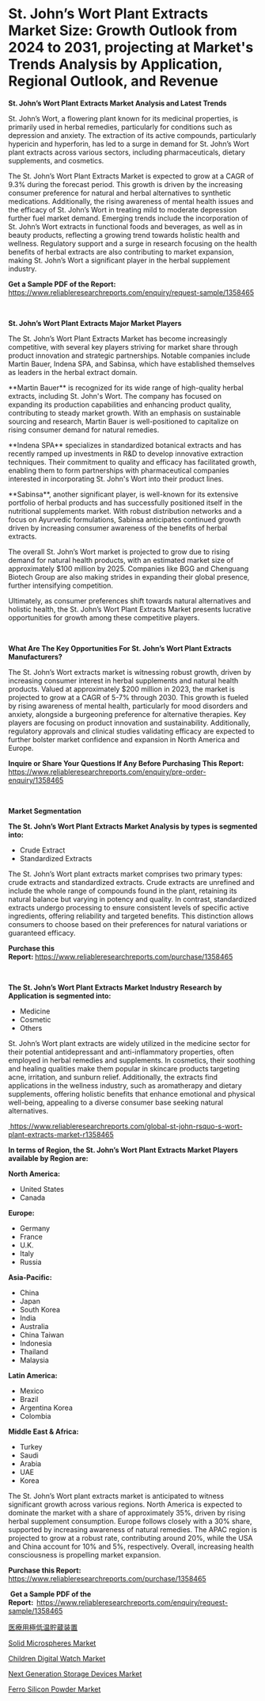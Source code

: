 <p><h1>St. John’s Wort Plant Extracts Market Size: Growth Outlook from 2024 to 2031, projecting at Market's Trends Analysis by Application, Regional Outlook, and Revenue</h1></p><p><strong>St. John’s Wort Plant Extracts Market Analysis and Latest Trends</strong></p>
<p><p>St. John’s Wort, a flowering plant known for its medicinal properties, is primarily used in herbal remedies, particularly for conditions such as depression and anxiety. The extraction of its active compounds, particularly hypericin and hyperforin, has led to a surge in demand for St. John’s Wort plant extracts across various sectors, including pharmaceuticals, dietary supplements, and cosmetics. </p><p>The St. John’s Wort Plant Extracts Market is expected to grow at a CAGR of 9.3% during the forecast period. This growth is driven by the increasing consumer preference for natural and herbal alternatives to synthetic medications. Additionally, the rising awareness of mental health issues and the efficacy of St. John’s Wort in treating mild to moderate depression further fuel market demand. Emerging trends include the incorporation of St. John’s Wort extracts in functional foods and beverages, as well as in beauty products, reflecting a growing trend towards holistic health and wellness. Regulatory support and a surge in research focusing on the health benefits of herbal extracts are also contributing to market expansion, making St. John’s Wort a significant player in the herbal supplement industry.</p></p>
<p><strong>Get a Sample PDF of the Report:&nbsp;</strong> <a href="https://www.reliableresearchreports.com/enquiry/request-sample/1358465">https://www.reliableresearchreports.com/enquiry/request-sample/1358465</a></p>
<p>&nbsp;</p>
<p><strong>St. John’s Wort Plant Extracts Major Market Players</strong></p>
<p><p>The St. John’s Wort Plant Extracts Market has become increasingly competitive, with several key players striving for market share through product innovation and strategic partnerships. Notable companies include Martin Bauer, Indena SPA, and Sabinsa, which have established themselves as leaders in the herbal extract domain.</p><p>**Martin Bauer** is recognized for its wide range of high-quality herbal extracts, including St. John's Wort. The company has focused on expanding its production capabilities and enhancing product quality, contributing to steady market growth. With an emphasis on sustainable sourcing and research, Martin Bauer is well-positioned to capitalize on rising consumer demand for natural remedies.</p><p>**Indena SPA** specializes in standardized botanical extracts and has recently ramped up investments in R&D to develop innovative extraction techniques. Their commitment to quality and efficacy has facilitated growth, enabling them to form partnerships with pharmaceutical companies interested in incorporating St. John's Wort into their product lines.</p><p>**Sabinsa**, another significant player, is well-known for its extensive portfolio of herbal products and has successfully positioned itself in the nutritional supplements market. With robust distribution networks and a focus on Ayurvedic formulations, Sabinsa anticipates continued growth driven by increasing consumer awareness of the benefits of herbal extracts.</p><p>The overall St. John’s Wort market is projected to grow due to rising demand for natural health products, with an estimated market size of approximately $100 million by 2025. Companies like BGG and Chenguang Biotech Group are also making strides in expanding their global presence, further intensifying competition. </p><p>Ultimately, as consumer preferences shift towards natural alternatives and holistic health, the St. John’s Wort Plant Extracts Market presents lucrative opportunities for growth among these competitive players.</p></p>
<p>&nbsp;</p>
<p><strong>What Are The Key Opportunities For St. John’s Wort Plant Extracts Manufacturers?</strong></p>
<p><p>The St. John’s Wort extracts market is witnessing robust growth, driven by increasing consumer interest in herbal supplements and natural health products. Valued at approximately $200 million in 2023, the market is projected to grow at a CAGR of 5-7% through 2030. This growth is fueled by rising awareness of mental health, particularly for mood disorders and anxiety, alongside a burgeoning preference for alternative therapies. Key players are focusing on product innovation and sustainability. Additionally, regulatory approvals and clinical studies validating efficacy are expected to further bolster market confidence and expansion in North America and Europe.</p></p>
<p><strong>Inquire or Share Your Questions If Any Before Purchasing This Report:</strong> <a href="https://www.reliableresearchreports.com/enquiry/pre-order-enquiry/1358465">https://www.reliableresearchreports.com/enquiry/pre-order-enquiry/1358465</a></p>
<p>&nbsp;</p>
<p><strong>Market Segmentation</strong></p>
<p><strong>The St. John’s Wort Plant Extracts Market Analysis by types is segmented into:</strong></p>
<p><ul><li>Crude Extract</li><li>Standardized Extracts</li></ul></p>
<p><p>The St. John’s Wort plant extracts market comprises two primary types: crude extracts and standardized extracts. Crude extracts are unrefined and include the whole range of compounds found in the plant, retaining its natural balance but varying in potency and quality. In contrast, standardized extracts undergo processing to ensure consistent levels of specific active ingredients, offering reliability and targeted benefits. This distinction allows consumers to choose based on their preferences for natural variations or guaranteed efficacy.</p></p>
<p><strong>Purchase this Report:&nbsp;</strong><a href="https://www.reliableresearchreports.com/purchase/1358465">https://www.reliableresearchreports.com/purchase/1358465</a></p>
<p>&nbsp;</p>
<p><strong>The St. John’s Wort Plant Extracts Market Industry Research by Application is segmented into:</strong></p>
<p><ul><li>Medicine</li><li>Cosmetic</li><li>Others</li></ul></p>
<p><p>St. John’s Wort plant extracts are widely utilized in the medicine sector for their potential antidepressant and anti-inflammatory properties, often employed in herbal remedies and supplements. In cosmetics, their soothing and healing qualities make them popular in skincare products targeting acne, irritation, and sunburn relief. Additionally, the extracts find applications in the wellness industry, such as aromatherapy and dietary supplements, offering holistic benefits that enhance emotional and physical well-being, appealing to a diverse consumer base seeking natural alternatives.</p></p>
<p><a href="https://www.reliableresearchreports.com/global-st-john-rsquo-s-wort-plant-extracts-market-r1358465">&nbsp;https://www.reliableresearchreports.com/global-st-john-rsquo-s-wort-plant-extracts-market-r1358465</a></p>
<p><strong>In terms of Region, the St. John’s Wort Plant Extracts Market Players available by Region are:</strong></p>
<p>
    <p> <strong> North America: </strong>
        <ul>
            <li>United States</li>
            <li>Canada</li>
        </ul>
        </p> 
    <p> <strong> Europe: </strong>
        <ul>
            <li>Germany</li>
            <li>France</li>
            <li>U.K.</li>
            <li>Italy</li>
            <li>Russia</li>
        </ul>
        </p> 
    <p> <strong> Asia-Pacific: </strong>
        <ul>
            <li>China</li>
            <li>Japan</li>
            <li>South Korea</li>
            <li>India</li>
            <li>Australia</li>
            <li>China Taiwan</li>
            <li>Indonesia</li>
            <li>Thailand</li>
            <li>Malaysia</li>
        </ul>
        </p> 
    <p> <strong> Latin America: </strong>
        <ul>
            <li>Mexico</li>
            <li>Brazil</li>
            <li>Argentina Korea</li>
            <li>Colombia</li>
        </ul>
        </p> 
    <p> <strong> Middle East & Africa: </strong>
        <ul>
            <li>Turkey</li>
            <li>Saudi</li>
            <li>Arabia</li>
            <li>UAE</li>
            <li>Korea</li>
        </ul>
    </p>
    </p>
<p><p>The St. John’s Wort plant extracts market is anticipated to witness significant growth across various regions. North America is expected to dominate the market with a share of approximately 35%, driven by rising herbal supplement consumption. Europe follows closely with a 30% share, supported by increasing awareness of natural remedies. The APAC region is projected to grow at a robust rate, contributing around 20%, while the USA and China account for 10% and 5%, respectively. Overall, increasing health consciousness is propelling market expansion.</p></p>
<p><strong>Purchase this Report: </strong><a href="https://www.reliableresearchreports.com/purchase/1358465">https://www.reliableresearchreports.com/purchase/1358465</a></p>
<p>&nbsp;<strong>Get a Sample PDF of the Report:&nbsp;&nbsp;</strong><a href="https://www.reliableresearchreports.com/enquiry/request-sample/1358465">https://www.reliableresearchreports.com/enquiry/request-sample/1358465</a></p>
<p><strong></strong></p>
<p><p><a href="https://medium.com/@harperhe4e26/medical-cryogenic-storage-equipment-c311b6f354bd">医療用極低温貯蔵装置</a></p><p><a href="https://github.com/irfadac/Market-Research-Report-List-5/blob/main/solid-microspheres-market.md">Solid Microspheres Market</a></p><p><a href="https://github.com/ashepherd82/Market-Research-Report-List-6/blob/main/children-digital-watch-market.md">Children Digital Watch Market</a></p><p><a href="https://www.linkedin.com/pulse/future-innovation-global-next-generation-storage-devices-market-l3kye?trackingId=O1a61mYfQeeydw%2Bn0MrcXQ%3D%3D">Next Generation Storage Devices Market</a></p><p><a href="https://issuu.com/reportprime-2/docs/ferro-silicon-powder-market-size-20_1b834ce985fc11">Ferro Silicon Powder Market</a></p></p>